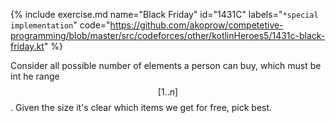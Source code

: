{% include exercise.md name="Black Friday" id="1431C" labels="`*special` `implementation`"
   code="https://github.com/akoprow/competetive-programming/blob/master/src/codeforces/other/kotlinHeroes5/1431c-black-friday.kt"
%}

Consider all possible number of elements a person can buy, which must be int he range $$[1..n]$$.  Given the size it's clear which items we get for free, pick best.
